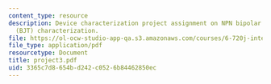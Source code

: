 ```yaml
---
content_type: resource
description: Device characterization project assignment on NPN bipolar junction transistor
  (BJT) characterization.
file: https://ol-ocw-studio-app-qa.s3.amazonaws.com/courses/6-720j-integrated-microelectronic-devices-spring-2007/3365c7d8654bd242c0526b84462850ec_project3.pdf
file_type: application/pdf
resourcetype: Document
title: project3.pdf
uid: 3365c7d8-654b-d242-c052-6b84462850ec
---
```

